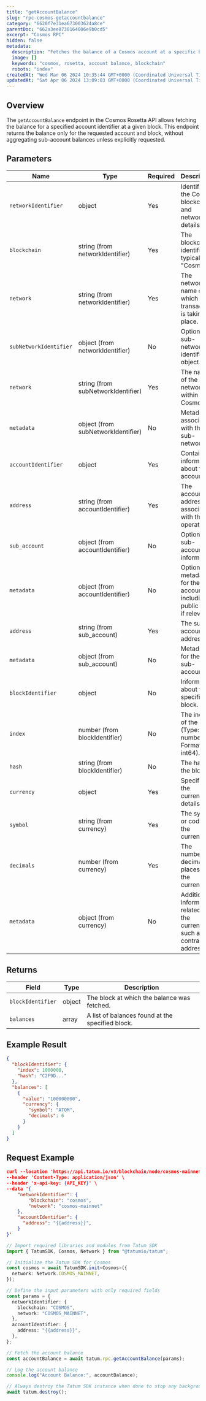 ```yaml
---
title: "getAccountBalance"
slug: "rpc-cosmos-getaccountbalance"
category: "6620f7e31ea673003624a8ce"
parentDoc: "662a3ee8730164006e9b0cd5"
excerpt: "Cosmos RPC"
hidden: false
metadata:
  description: "Fetches the balance of a Cosmos account at a specific block height."
  image: []
  keywords: "cosmos, rosetta, account balance, blockchain"
  robots: "index"
createdAt: "Wed Mar 06 2024 10:35:44 GMT+0000 (Coordinated Universal Time)"
updatedAt: "Sat Apr 06 2024 13:09:03 GMT+0000 (Coordinated Universal Time)"
---
```


## Overview

The `getAccountBalance` endpoint in the Cosmos Rosetta API allows fetching the balance for a specified account identifier at a given block. This endpoint returns the balance only for the requested account and block, without aggregating sub-account balances unless explicitly requested.

## Parameters

| Name                   | Type                               | Required | Description                                                                   |
| ---------------------- | ---------------------------------- | -------- | ----------------------------------------------------------------------------- |
| `networkIdentifier`    | object                             | Yes      | Identifies the Cosmos blockchain and network details.                         |
| `blockchain`           | string (from networkIdentifier)    | Yes      | The blockchain identifier, typically "Cosmos".                                |
| `network`              | string (from networkIdentifier)    | Yes      | The network name on which the transaction is taking place.                    |
| `subNetworkIdentifier` | object (from networkIdentifier)    | No       | Optional sub-network identifier object.                                       |
| `network`              | string (from subNetworkIdentifier) | Yes      | The name of the sub-network within Cosmos.                                    |
| `metadata`             | object (from subNetworkIdentifier) | No       | Metadata associated with the sub-network.                                     |
| `accountIdentifier`    | object                             | Yes      | Contains information about the account.                                       |
| `address`              | string (from accountIdentifier)    | Yes      | The account address associated with the operation.                            |
| `sub_account`          | object (from accountIdentifier)    | No       | Optional sub-account information.                                             |
| `metadata`             | object (from accountIdentifier)    | No       | Optional metadata for the account, including public keys if relevant.         |
| `address`              | string (from sub_account)          | Yes      | The sub-account address.                                                      |
| `metadata`             | object (from sub_account)          | No       | Metadata for the sub-account.                                                 |
| `blockIdentifier`      | object                             | No       | Information about the specific block.                                         |
| `index`                | number (from blockIdentifier)      | No       | The index of the block (Type: number, Format: int64).                         |
| `hash`                 | string (from blockIdentifier)      | No       | The hash of the block.                                                        |
| `currency`             | object                             | Yes      | Specifies the currency details.                                               |
| `symbol`               | string (from currency)             | Yes      | The symbol or code of the currency.                                           |
| `decimals`             | number (from currency)             | Yes      | The number of decimal places for the currency.                                |
| `metadata`             | object (from currency)             | No       | Additional information related to the currency, such as the contract address. |

## Returns

| Field             | Type   | Description                                      |
| ----------------- | ------ | ------------------------------------------------ |
| `blockIdentifier` | object | The block at which the balance was fetched.      |
| `balances`        | array  | A list of balances found at the specified block. |

## Example Result

```json
{
  "blockIdentifier": {
    "index": 1000000,
    "hash": "C2F9D..."
  },
  "balances": [
    {
      "value": "100000000",
      "currency": {
        "symbol": "ATOM",
        "decimals": 6
      }
    }
  ]
}
```

## Request Example

```json
curl --location 'https://api.tatum.io/v3/blockchain/node/cosmos-mainnet/account/balance' \
--header 'Content-Type: application/json' \
--header 'x-api-key: {API_KEY}' \
--data '{
    "networkIdentifier": {
        "blockchain": "cosmos",
        "network": "cosmos-mainnet"
    },
    "accountIdentifier": {
      "address": "{{address}}",
    }
}'
```
```typescript
// Import required libraries and modules from Tatum SDK
import { TatumSDK, Cosmos, Network } from "@tatumio/tatum";

// Initialize the Tatum SDK for Cosmos
const cosmos = await TatumSDK.init<Cosmos>({
  network: Network.COSMOS_MAINNET,
});

// Define the input parameters with only required fields
const params = {
  networkIdentifier: {
    blockchain: "COSMOS",
    network: "COSMOS_MAINNET",
  },
  accountIdentifier: {
    address: "{{address}}",
  },
};

// Fetch the account balance
const accountBalance = await tatum.rpc.getAccountBalance(params);

// Log the account balance
console.log("Account Balance:", accountBalance);

// Always destroy the Tatum SDK instance when done to stop any background processes
await tatum.destroy();
```
